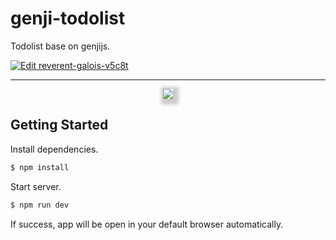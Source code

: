 # genji-todolist

Todolist base on genjijs.

[![Edit reverent-galois-v5c8t](https://codesandbox.io/static/img/play-codesandbox.svg)](https://codesandbox.io/s/reverent-galois-v5c8t?fontsize=14&hidenavigation=1&theme=dark)

---

<p align="center">
  <img src="https://user-images.githubusercontent.com/4167510/72331130-a49d9e00-36f2-11ea-8920-d144e9888f63.png" style="box-shadow: 3px 3px 5px 6px #cccccc;"/>
</p>

## Getting Started

Install dependencies.

```bash
$ npm install
```

Start server.

```bash
$ npm run dev
```

If success, app will be open in your default browser automatically.
